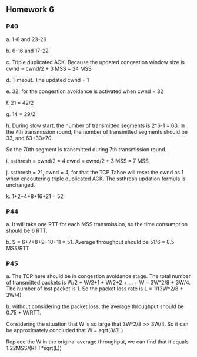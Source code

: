 ## Homework 6

### P40

a. 1-6 and 23-26

b. 6-16 and 17-22

c. Triple duplicated ACK. Because the updated congestion window size is cwnd = cwnd/2 + 3 MSS = 24 MSS

d. Timeout. The updated cwnd = 1

e. 32, for the congestion avoidance is activated when cwnd = 32

f. 21 = 42/2

g. 14 = 29/2

h. During slow start, the number of transmitted segments is 2^6-1 = 63.
In the 7th transmission round, the number of transmitted segments should be 33, and 63+33>70.

So the 70th segment is transmitted during 7th transmission round.

i. ssthresh = cwnd/2 = 4     cwnd = cwnd/2 + 3 MSS = 7 MSS

j. ssthresh = 21, cwnd = 4, for that the TCP Tahoe will reset the cwnd as 1 when encoutering triple duplicated ACK.
The ssthresh updation formula is unchanged.

k. 1+2+4+8+16+21 = 52

### P44

a. It will take one RTT for each MSS transmission, so the time consumption should be 6 RTT.

b. S = 6+7+8+9+10+11 = 51. Average throughput should be 51/6 = 8.5 MSS/RTT

### P45

a. The TCP here should be in congestion avoidance stage. The total number of transmitted packets is W/2 + W/2+1 + W/2+2 + ... + W = 3W^2/8 + 3W/4.
The number of lost packet is 1. 
So the packet loss rate is L = 1/(3W^2/8 + 3W/4)

b. without considering the packet loss, the average throughput should be 0.75 * W/RTT. 

Considering the situation that W is so large that 3W^2/8 >> 3W/4. So it can be approximately concluded that W = sqrt(8/3L)

Replace the W in the original average throughput, we can find that it equals 1.22MSS/(RTT*sqrt(L)) 
